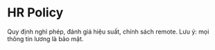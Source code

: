 # HR Policy
Quy định nghỉ phép, đánh giá hiệu suất, chính sách remote. Lưu ý: mọi thông tin lương là bảo mật.
